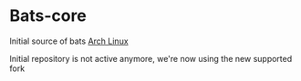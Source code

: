 # Bats-core

Initial source of bats [Arch Linux](https://git.archlinux.org/svntogit/community.git/tree/trunk/PKGBUILD?h=packages/bash-bats)

Initial repository is not active anymore, we're now using the new supported fork

